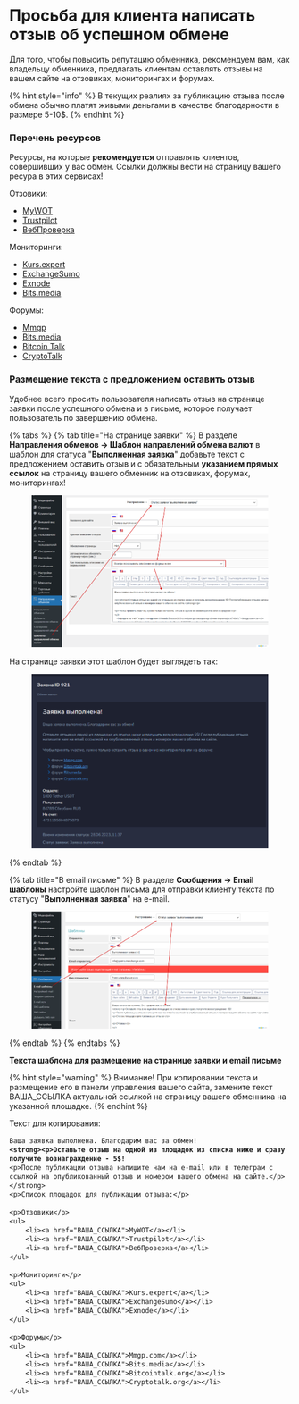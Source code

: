 # Просьба для клиента написать отзыв об успешном обмене

Для того, чтобы повысить репутацию обменника, рекомендуем вам, как владельцу обменника, предлагать клиентам оставлять отзывы на вашем сайте на отзовиках, мониторингах и форумах.

{% hint style="info" %}
В текущих реалиях за публикацию отзыва после обмена обычно платят живыми деньгами в качестве благодарности в размере 5-10$.
{% endhint %}

### Перечень ресурсов

Ресурсы, на которые **рекомендуется** отправлять клиентов, совершивших у вас обмен. Ссылки должны вести на страницу вашего ресура в этих сервисах!

Отзовики:

* [MyWOT](https://www.mywot.com/)
* [Trustpilot](https://www.trustpilot.com/)
* [ВебПроверка](https://webproverka.com/)

Мониторинги:

* [Kurs.expert](https://kurs.expert)
* [ExchangeSumo](https://exchangesumo.com/)
* [Exnode](https://exnode.ru/)
* [Bits.media](https://bits.media/exchanger/)

Форумы:

* [Mmgp](https://mmgp.com/)
* [Bits.media](https://bits.media/)
* [Bitcoin Talk](https://bitcointalk.org/)
* [CryptoTalk](https://cryptotalk.org/)

### Размещение текста с предложением оставить отзыв&#x20;

Удобнее всего просить пользователя написать отзыв на странице заявки после успешного обмена и в письме, которое получает пользователь по завершению обмена.

{% tabs %}
{% tab title="На странице заявки" %}
В разделе **Направления обменов -> Шаблон направлений обмена валют** в шаблон для статуса "**Выполненная заявка**" добавьте текст с предложением оставить отзыв и с обязательным **указанием прямых ссылок** на страницу вашего обменник на отзовиках, форумах, мониторингах!

<figure><img src="../../.gitbook/assets/MBAMessageCenter_230629172233.png" alt=""><figcaption></figcaption></figure>

На странице заявки этот шаблон будет выглядеть так:

<figure><img src="../../.gitbook/assets/изображение (105).png" alt=""><figcaption></figcaption></figure>
{% endtab %}

{% tab title="В email письме" %}
В разделе **Сообщения -> Email шаблоны** настройте шаблон письма для отправки клиенту текста по статусу "**Выполненная заявка**" на e-mail.

<figure><img src="../../.gitbook/assets/E-mail шаблоны ‹ Premium Exchanger — WordPress - Google Chrome_230629174225.png" alt=""><figcaption></figcaption></figure>
{% endtab %}
{% endtabs %}

**Текста шаблона для размещение на странице заявки и email письме**

{% hint style="warning" %}
Внимание! При копировании текста и размещение его в панели управления вашего сайта, замените текст ВАША\_ССЫЛКА актуальной ссылкой на страницу вашего обменника на указанной площадке.
{% endhint %}

Текст для копирования:

<pre><code>Ваша заявка выполнена. Благодарим вас за обмен!
<strong>&#x3C;strong>&#x3C;p>Оставьте отзыв на одной из площадок из списка ниже и сразу получите вознаграждение - 5$! 
</strong>&#x3C;p>После публикации отзыва напишите нам на e-mail или в телеграм с ссылкой на опубликованный отзыв и номером вашего обмена на сайте.&#x3C;/p>&#x3C;/strong>
&#x3C;p>Список площадок для публикации отзыва:&#x3C;/p>

&#x3C;p>Отзовики&#x3C;/p>
&#x3C;ul>
    &#x3C;li>&#x3C;a href="ВАША_ССЫЛКА">MyWOT&#x3C;/а>&#x3C;/li>
    &#x3C;li>&#x3C;a href="ВАША_ССЫЛКА">Trustpilot&#x3C;/a>&#x3C;/li>
    &#x3C;li>&#x3C;a href="ВАША_ССЫЛКА">ВебПроверка&#x3C;/a>&#x3C;/li>
&#x3C;/ul>

&#x3C;p>Мониторинги&#x3C;/p>
&#x3C;ul>
    &#x3C;li>&#x3C;a href="ВАША_ССЫЛКА">Kurs.expert&#x3C;/а>&#x3C;/li>
    &#x3C;li>&#x3C;a href="ВАША_ССЫЛКА">ExchangeSumo&#x3C;/a>&#x3C;/li>
    &#x3C;li>&#x3C;a href="ВАША_ССЫЛКА">Exnode&#x3C;/a>&#x3C;/li>
&#x3C;/ul>

&#x3C;p>Форумы&#x3C;/p>
&#x3C;ul>
    &#x3C;li>&#x3C;a href="ВАША_ССЫЛКА">Mmgp.com&#x3C;/а>&#x3C;/li>
    &#x3C;li>&#x3C;a href="ВАША_ССЫЛКА">Bits.media&#x3C;/a>&#x3C;/li>
    &#x3C;li>&#x3C;a href="ВАША_ССЫЛКА">Bitcointalk.org&#x3C;/a>&#x3C;/li>
    &#x3C;li>&#x3C;а href="ВАША_ССЫЛКА">Cryptotalk.org&#x3C;/a>&#x3C;/li>
&#x3C;/ul>
</code></pre>

